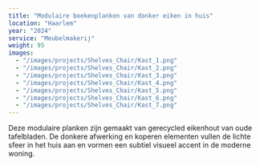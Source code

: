 ```yaml
---
title: "Modulaire boekenplanken van donker eiken in huis"
location: "Haarlem"
year: "2024"
service: "Meubelmakerij"
weight: 95
images:
  - "/images/projects/Shelves_Chair/Kast_1.png"
  - "/images/projects/Shelves_Chair/Kast_2.png"
  - "/images/projects/Shelves_Chair/Kast_3.png"
  - "/images/projects/Shelves_Chair/Kast_4.png"
  - "/images/projects/Shelves_Chair/Kast_5.png"
  - "/images/projects/Shelves_Chair/Kast_6.png"
  - "/images/projects/Shelves_Chair/Kast_7.png"
---
```


Deze modulaire planken zijn gemaakt van gerecycled eikenhout van oude tafelbladen. De donkere afwerking en koperen elementen vullen de lichte sfeer in het huis aan en vormen een subtiel visueel accent in de moderne woning.
